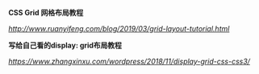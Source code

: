 **CSS Grid 网格布局教程**

*http://www.ruanyifeng.com/blog/2019/03/grid-layout-tutorial.html*



**写给自己看的display: grid布局教程**

*https://www.zhangxinxu.com/wordpress/2018/11/display-grid-css-css3/*

